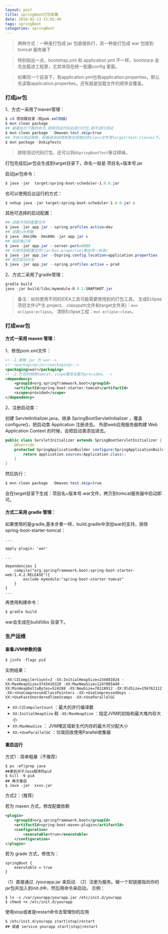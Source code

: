 ```yaml
---
layout: post
title: springBoot打包部署
date: 2018-02-13 15:02:48
tags: springBoot
categories: springBoot
---
```


>两种方式：一种是打包成 jar 包直接执行，另一种是打包成 war 包放到 tomcat 服务器下

>特别指出一点，bootstrap.yml 和 application.yml 不一样，bootstarp 会先加载进工程里，尤其体现在统一配置config 里面。

>如果同一个目录下，有application.yml也有application.properties，默认先读取application.properties。还有就是加载文件的顺序会覆盖。

### 打成jar包

1、方式一采用了maven管理：

```powershell
$ cd 项目跟目录（和pom.xml同级）
$ mvn clean package
## 或者执行下面的命令,排除测试代码后进行打包,即不进行测试
$ mvn clean package  -Dmaven.test.skip=true
## 不执行测试用例，但编译测试用例类生成相应的class文件至target/test-classes下。
$ mvn package -DskipTests
```
>排除测试代码打包，还可以将`@SpringBootTest`等注释掉。

打包完成后jar包会生成到target目录下，命名一般是 项目名+版本号.jar 

启动jar包命令：

```powershell
$ java -jar  target/spring-boot-scheduler-1.0.0.jar
```

也可以使用后台运行的方式：

```powershell
$ nohup java -jar target/spring-boot-scheduler-1.0.0.jar &
```

其他可选择的启动配置：

```powershell
## 读取不同的配置文件
$ java -jar app.jar --spring.profiles.active=dev
## 设置jvm参数
$ java -Xms10m -Xmx80m -jar app.jar & 
## 指定端口号
$ java -jar app.jar --server.port=8080
## 引用外部配置文件(jar与xx.properties需在同一目录)
$ java -jar app.jar --Dspring.config.location=application.properties
## 指定启动分支
$ java -jar app.jar --spring.profiles.active = prod
```

<!-- more -->

2、方式二采用了gradle管理：

```powershell
gradle build
java -jar build/libs/mymodule-0.0.1-SNAPSHOT.jar
```

>备注：如何使用不同的IDEA工具可能需要使用到的打包工具。
生成Eclipse项目文件(产生.project、.classpath文件和target文件夹)：`mvn eclipse:eclipse`。
清除Eclipse工程：`mvn eclipse:clean`。

### 打成war包

#### 方式一采用 maven 管理：  

1、修改pom.xml文件：

```xml
<!--1.替换 jar 为 war-->
<!--<packaging>jar</packaging>-->
<packaging>war</packaging>
<!--2.打包时排除tomcat，scope属性设置为provided。-->
<dependency>
	<groupId>org.springframework.boot</groupId>
	<artifactId>spring-boot-starter-tomcat</artifactId>
	<scope>provided</scope>
</dependency>
```

2、注册启动类：  

创建 ServletInitializer.java，继承 SpringBootServletInitializer ，覆盖 configure()，把启动类 Application 注册进去。
外部web应用服务器构建 Web Application Context 的时候，会把启动类添加进去。

```java
public class ServletInitializer extends SpringBootServletInitializer {
    @Override
    protected SpringApplicationBuilder configure(SpringApplicationBuilder application) {
        return application.sources(Application.class);
    }
}
```

然后执行：

```powershell
$ mvn clean package  -Dmaven.test.skip=true
```

会在target目录下生成：项目名+版本号.war文件，拷贝到tomcat服务器中启动即可。

#### 方式二采用 gradle 管理：

如果使用的是gradle,基本步奏一样，build.gradle中添加war的支持，排除spring-boot-starter-tomcat：

```
...

apply plugin: 'war'

...

dependencies {
    compile("org.springframework.boot:spring-boot-starter-web:1.4.2.RELEASE"){
    	exclude mymodule:"spring-boot-starter-tomcat"
    }
}
...
```

再使用构建命令：

```powershell
$ gradle build
```

war会生成在build\libs 目录下。


### 生产运维

#### 查看JVM参数的值

```powershell
$ jinfo -flags pid
```

实例结果：

```
-XX:CICompilerCount=3 -XX:InitialHeapSize=234881024 -XX:MaxHeapSize=3743416320 -XX:MaxNewSize=1247805440 -XX:MinHeapDeltaBytes=524288 -XX:NewSize=78118912 -XX:OldSize=156762112 -XX:+UseCompressedClassPointers -XX:+UseCompressedOops -XX:+UseFastUnorderedTimeStamps -XX:+UseParallelGC
```
- `XX:CICompilerCount` ：最大的并行编译数
- `XX:InitialHeapSize` 和 `-XX:MaxHeapSize` ：指定JVM的初始和最大堆内存大小
- `XX:MaxNewSize` ： JVM堆区域新生代内存的最大可分配大小
- `XX:+UseParallelGC` ：垃圾回收使用Parallel收集器

#### 重启运行  

方式1：简单粗暴（不推荐）

```
$ ps -ef|grep java 
##拿到对于Java程序的pid
$ kill -9 pid
## 再次重启
$ Java -jar  xxxx.jar
```

方式2：（推荐）  

若为 maven 方式，修改配置依赖

```xml
<plugin>
    <groupId>org.springframework.boot</groupId>
    <artifactId>spring-boot-maven-plugin</artifactId>
    <configuration>
        <executable>true</executable>
    </configuration>
</plugin>
```

若为 grade 方式，修改为：

```
springBoot {
    executable = true
}
```

（1）直接通过 ./yourapp.jar 来启动.
（2）注册为服务。做一个软链接指向你的jar包并加入到init.d中，然后用命令来启动。
示例：

```
$ ln -s /var/yourapp/yourapp.jar /etc/init.d/yourapp
$ chmod +x /etc/init.d/yourapp
```

使用stop或者是restart命令去管理你的应用

```
$ /etc/init.d/yourapp start|stop|restart
## 或者 service yourapp start|stop|restart
```